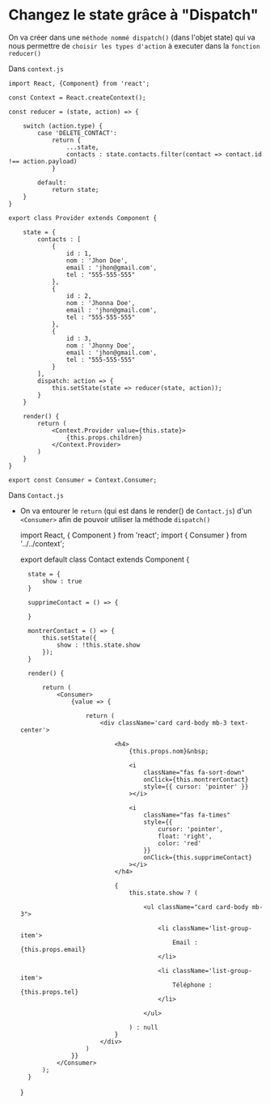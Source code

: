 # Changez le state grâce à "Dispatch"

On va créer dans une `méthode nommé dispatch()` (dans l'objet state) qui va nous permettre de `choisir les types d'action` à executer dans la `fonction reducer()`

Dans `context.js`

    import React, {Component} from 'react';

    const Context = React.createContext();

    const reducer = (state, action) => {

        switch (action.type) {
            case 'DELETE_CONTACT':
                return {
                    ...state,
                    contacts : state.contacts.filter(contact => contact.id !== action.payload)
                }
                
            default:
                return state;
        }
    }

    export class Provider extends Component {

        state = {
            contacts : [
                {
                    id : 1,
                    nom : 'Jhon Doe',
                    email : 'jhon@gmail.com',
                    tel : "555-555-555"
                },
                {
                    id : 2,
                    nom : 'Jhonna Doe',
                    email : 'jhon@gmail.com',
                    tel : "555-555-555"
                },
                {
                    id : 3,
                    nom : 'Jhonny Doe',
                    email : 'jhon@gmail.com',
                    tel : "555-555-555"
                }
            ],
            dispatch: action => {
                this.setState(state => reducer(state, action));
            }
        }

        render() {
            return (
                <Context.Provider value={this.state}>
                    {this.props.children}
                </Context.Provider>
            )
        }
    }

    export const Consumer = Context.Consumer;


Dans `Contact.js`

- On va entourer le `return` (qui est dans le render() de `Contact.js`) d'un `<Consumer>` afin de pouvoir utiliser la méthode `dispatch()`

    import React, { Component } from 'react';
    import { Consumer } from '../../context';

    export default class Contact extends Component {

        state = {
            show : true
        }

        supprimeContact = () => {

        }

        montrerContact = () => {
            this.setState({
                show : !this.state.show
            });
        }

        render() {

            return (
                <Consumer>
                    {value => {

                        return (
                            <div className='card card-body mb-3 text-center'>

                                <h4>
                                    {this.props.nom}&nbsp; 

                                    <i 
                                        className="fas fa-sort-down" 
                                        onClick={this.montrerContact} 
                                        style={{ cursor: 'pointer' }}
                                    ></i>

                                    <i 
                                        className="fas fa-times"
                                        style={{
                                            cursor: 'pointer',
                                            float: 'right',
                                            color: 'red'
                                        }}
                                        onClick={this.supprimeContact}
                                    ></i>
                                </h4>

                                { 
                                    this.state.show ? (

                                        <ul className="card card-body mb-3">

                                            <li className='list-group-item'>
                                                Email : {this.props.email}
                                            </li>

                                            <li className='list-group-item'>
                                                Téléphone : {this.props.tel}
                                            </li>

                                        </ul>
                                        
                                    ) : null
                                }
                            </div>
                        )
                    }}
                </Consumer>
            );
        }
    }
